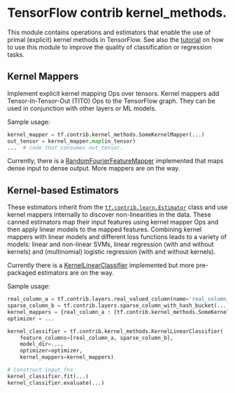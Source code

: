 # TensorFlow contrib kernel_methods.

This module contains operations and estimators that enable the use of primal
(explicit) kernel methods in TensorFlow. See also the [tutorial](https://www.tensorflow.org/code/tensorflow/contrib/kernel_methods/g3doc/tutorial.md) on how to use this module to improve the quality of
classification or regression tasks.

## Kernel Mappers
Implement explicit kernel mapping Ops over tensors. Kernel mappers add
Tensor-In-Tensor-Out (TITO) Ops to the TensorFlow graph. They can be used in
conjunction with other layers or ML models.

Sample usage:

```python
kernel_mapper = tf.contrib.kernel_methods.SomeKernelMapper(...)
out_tensor = kernel_mapper.map(in_tensor)
...  # code that consumes out_tensor.
```

Currently, there is a [RandomFourierFeatureMapper](https://www.tensorflow.org/code/tensorflow/contrib/kernel_methods/python/mappers/random_fourier_features.py) implemented that maps dense input to dense
output. More mappers are on the way.

## Kernel-based Estimators

These estimators inherit from the
[`tf.contrib.learn.Estimator`](https://www.tensorflow.org/code/tensorflow/contrib/learn/python/learn/estimators/estimator.py)
class and use kernel mappers internally to discover non-linearities in the
data. These canned estimators map their input features using kernel mapper
Ops and then apply linear models to the mapped features. Combining kernel
mappers with linear models and different loss functions leads to a variety of
models: linear and non-linear SVMs, linear regression (with and without
kernels) and (multinomial) logistic regression (with and without kernels).

Currently there is a [KernelLinearClassifier](https://www.tensorflow.org/code/tensorflow/contrib/kernel_methods/python/kernel_estimators.py) implemented but more pre-packaged estimators
are on the way.

Sample usage:

```python
real_column_a = tf.contrib.layers.real_valued_column(name='real_column_a',...)
sparse_column_b = tf.contrib.layers.sparse_column_with_hash_bucket(...)
kernel_mappers = {real_column_a : [tf.contrib.kernel_methods.SomeKernelMapper(...)]}
optimizer = ...

kernel_classifier = tf.contrib.kernel_methods.KernelLinearClassifier(
    feature_columns=[real_column_a, sparse_column_b],
    model_dir=...,
    optimizer=optimizer,
    kernel_mappers=kernel_mappers)

# Construct input_fns
kernel_classifier.fit(...)
kernel_classifier.evaluate(...)
```

